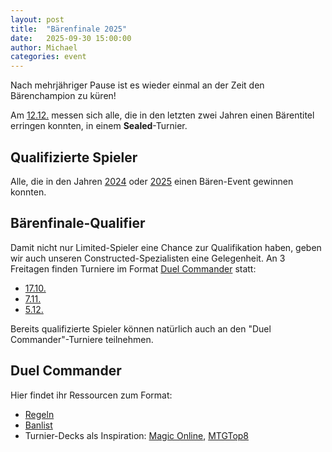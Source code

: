 ```yaml
---
layout: post
title:  "Bärenfinale 2025"
date:   2025-09-30 15:00:00
author: Michael
categories: event
---
```


Nach mehrjähriger Pause ist es wieder einmal an der Zeit den Bärenchampion zu küren!

Am [12.12.](/event/2025-12-12-draft) messen sich alle, die in den letzten zwei Jahren einen Bärentitel erringen konnten, in einem **Sealed**-Turnier.

## Qualifizierte Spieler
Alle, die in den Jahren [2024](/stats/baer/?year=2024) oder [2025](/stats/baer/?year=2025) einen Bären-Event gewinnen konnten.

## Bärenfinale-Qualifier
Damit nicht nur Limited-Spieler eine Chance zur Qualifikation haben, geben wir auch unseren Constructed-Spezialisten eine Gelegenheit.
An 3 Freitagen finden Turniere im Format [Duel Commander](https://www.mtgdc.info/banned-restricted) statt:
- [17.10.](/event/2025-10-17-draft)
- [7.11.](/event/2025-11-07-draft)
- [5.12.](/event/2025-12-05-draft)

Bereits qualifizierte Spieler können natürlich auch an den "Duel Commander"-Turniere teilnehmen.

## Duel Commander
Hier findet ihr Ressourcen zum Format:
- [Regeln](https://www.mtgdc.info/comprehensive-rules)
- [Banlist](https://www.mtgdc.info/banned-restricted)
- Turnier-Decks als Inspiration: [Magic Online](https://www.mtgo.com/decklists?filter=Duel), [MTGTop8](https://mtgtop8.com/format?f=EDH)
